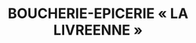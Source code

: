 ---
title: "BOUCHERIE-EPICERIE « LA LIVREENNE »"
url: /livre-sur-changeon/boucherie-epicerie-la-livreenne/
shop: commodité
---